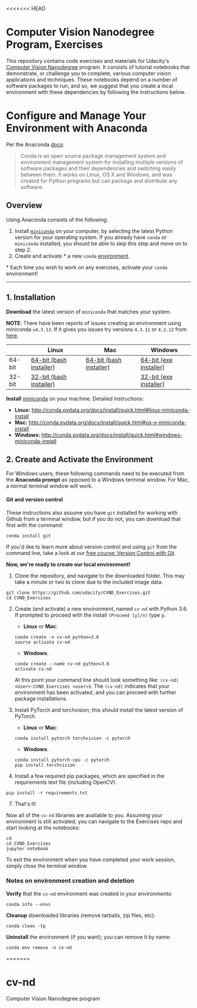 <<<<<<< HEAD
# Computer Vision Nanodegree Program, Exercises

This repository contains code exercises and materials for Udacity's [Computer Vision Nanodegree](https://www.udacity.com/course/computer-vision-nanodegree--nd891) program. It consists of tutorial notebooks that demonstrate, or challenge you to complete, various computer vision applications and techniques. These notebooks depend on a number of software packages to run, and so, we suggest that you create a local environment with these dependencies by following the instructions below.

# Configure and Manage Your Environment with Anaconda

Per the Anaconda [docs](http://conda.pydata.org/docs):

> Conda is an open source package management system and environment management system 
for installing multiple versions of software packages and their dependencies and 
switching easily between them. It works on Linux, OS X and Windows, and was created 
for Python programs but can package and distribute any software.

## Overview
Using Anaconda consists of the following:

1. Install [`miniconda`](http://conda.pydata.org/miniconda.html) on your computer, by selecting the latest Python version for your operating system. If you already have `conda` or `miniconda` installed, you should be able to skip this step and move on to step 2.
2. Create and activate * a new `conda` [environment](http://conda.pydata.org/docs/using/envs.html).

\* Each time you wish to work on any exercises, activate your `conda` environment!

---

## 1. Installation

**Download** the latest version of `miniconda` that matches your system.

**NOTE**: There have been reports of issues creating an environment using miniconda `v4.3.13`. If it gives you issues try versions `4.3.11` or `4.2.12` from [here](https://repo.continuum.io/miniconda/).

|        | Linux | Mac | Windows | 
|--------|-------|-----|---------|
| 64-bit | [64-bit (bash installer)][lin64] | [64-bit (bash installer)][mac64] | [64-bit (exe installer)][win64]
| 32-bit | [32-bit (bash installer)][lin32] |  | [32-bit (exe installer)][win32]

[win64]: https://repo.continuum.io/miniconda/Miniconda3-latest-Windows-x86_64.exe
[win32]: https://repo.continuum.io/miniconda/Miniconda3-latest-Windows-x86.exe
[mac64]: https://repo.continuum.io/miniconda/Miniconda3-latest-MacOSX-x86_64.sh
[lin64]: https://repo.continuum.io/miniconda/Miniconda3-latest-Linux-x86_64.sh
[lin32]: https://repo.continuum.io/miniconda/Miniconda3-latest-Linux-x86.sh

**Install** [miniconda](http://conda.pydata.org/miniconda.html) on your machine. Detailed instructions:

- **Linux:** http://conda.pydata.org/docs/install/quick.html#linux-miniconda-install
- **Mac:** http://conda.pydata.org/docs/install/quick.html#os-x-miniconda-install
- **Windows:** http://conda.pydata.org/docs/install/quick.html#windows-miniconda-install

## 2. Create and Activate the Environment

For Windows users, these following commands need to be executed from the **Anaconda prompt** as opposed to a Windows terminal window. For Mac, a normal terminal window will work. 

#### Git and version control
These instructions also assume you have `git` installed for working with Github from a terminal window, but if you do not, you can download that first with the command:
```
conda install git
```

If you'd like to learn more about version control and using `git` from the command line, take a look at our [free course: Version Control with Git](https://www.udacity.com/course/version-control-with-git--ud123).

**Now, we're ready to create our local environment!**

1. Clone the repository, and navigate to the downloaded folder. This may take a minute or two to clone due to the included image data.
```
git clone https://github.com/udacity/CVND_Exercises.git
cd CVND_Exercises
```

2. Create (and activate) a new environment, named `cv-nd` with Python 3.6. If prompted to proceed with the install `(Proceed [y]/n)` type y.

	- __Linux__ or __Mac__: 
	```
	conda create -n cv-nd python=3.6
	source activate cv-nd
	```
	- __Windows__: 
	```
	conda create --name cv-nd python=3.6
	activate cv-nd
	```
	
	At this point your command line should look something like: `(cv-nd) <User>:CVND_Exercises <user>$`. The `(cv-nd)` indicates that your environment has been activated, and you can proceed with further package installations.

3. Install PyTorch and torchvision; this should install the latest version of PyTorch.
	
	- __Linux__ or __Mac__: 
	```
	conda install pytorch torchvision -c pytorch 
	```
	- __Windows__: 
	```
	conda install pytorch-cpu -c pytorch
	pip install torchvision
	```

6. Install a few required pip packages, which are specified in the requirements text file (including OpenCV).
```
pip install -r requirements.txt
```

7. That's it!

Now all of the `cv-nd` libraries are available to you. Assuming your environment is still activated, you can navigate to the Exercises repo and start looking at the notebooks:

```
cd
cd CVND_Exercises
jupyter notebook
```

To exit the environment when you have completed your work session, simply close the terminal window.


### Notes on environment creation and deletion

**Verify** that the `cv-nd` environment was created in your environments:

```
conda info --envs
```

**Cleanup** downloaded libraries (remove tarballs, zip files, etc):

```
conda clean -tp
```

**Uninstall** the environment (if you want); you can remove it by name:

```
conda env remove -n cv-nd
```
=======
# cv-nd
Computer Vision Nanodegree program

